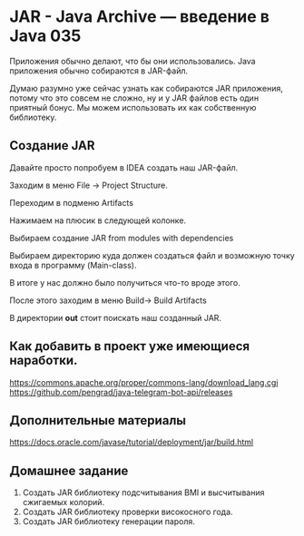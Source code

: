 # JAR - Java Archive — введение в Java 035

Приложения обычно делают, что бы они использовались. Java приложения обычно собираются в JAR-файл.

Думаю разумно уже сейчас узнать как собираются JAR приложения, потому что это совсем не сложно, ну и у JAR файлов есть один приятный бонус. Мы можем использовать их как собственную библиотеку.

## Создание JAR

Давайте просто попробуем в IDEA создать наш JAR-файл.

Заходим в меню File -> Project Structure.

Переходим в подменю Artifacts

Нажимаем на плюсик в следующей колонке.

Выбираем создание JAR from modules with dependencies

Выбираем директорию куда должен создаться файл и возможную точку входа в программу (Main-class).

В итоге у нас должно было получиться что-то вроде этого.

После этого заходим в меню Build-> Build Artifacts

В директории **out** стоит поискать наш созданный JAR.

## Как добавить в проект уже имеющиеся наработки. 

https://commons.apache.org/proper/commons-lang/download_lang.cgi
https://github.com/pengrad/java-telegram-bot-api/releases


## Дополнительные материалы

https://docs.oracle.com/javase/tutorial/deployment/jar/build.html

## Домашнее задание

1. Создать JAR библиотеку подсчитывания BMI и высчитывания сжигаемых колорий.
2. Создать JAR библиотеку проверки високосного года.
3. Создать JAR библиотеку генерации пароля.
